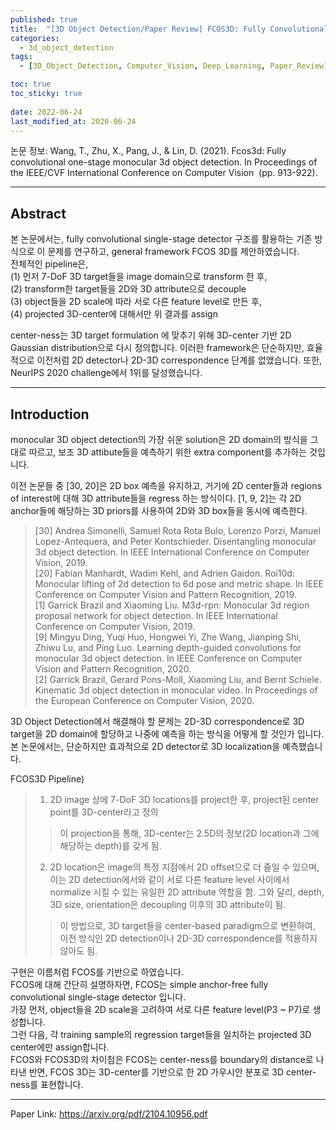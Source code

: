 ```yaml
---
published: true
title:  "[3D Object Detection/Paper Review] FCOS3D: Fully Convolutional One-Stage Monocular 3D Object Detection"
categories:
  - 3d_object_detection
tags:
  - [3D_Object_Detection, Computer_Vision, Deep_Learning, Paper_Review]

toc: true
toc_sticky: true
 
date: 2022-06-24
last_modified_at: 2020-06-24
---
```



논문 정보: Wang, T., Zhu, X., Pang, J., & Lin, D. (2021). Fcos3d: Fully convolutional one-stage monocular 3d object detection. In Proceedings of the IEEE/CVF International Conference on Computer Vision
 (pp. 913-922).


----
## Abstract
본 논문에서는, fully convolutional single-stage detector 구조를 활용하는 기존 방식으로 이 문제를 연구하고, general framework FCOS 3D를 제안하였습니다.  
전체적인 pipeline은,  
 (1) 먼저 7-DoF 3D target들을 image domain으로 transform 한 후,  
 (2) transform한 target들을 2D와 3D attribute으로 decouple  
 (3) object들을 2D scale에 따라 서로 다른 feature level로 만든 후,  
 (4) projected 3D-center에 대해서만 위 결과를 assign

center-ness는 3D target formulation 에 맞추기 위해 3D-center 기반 2D Gaussian distribution으로 다시 정의합니다. 이러한 framework은 단순하지만, 효율적으로 이전처럼 2D detector나 2D-3D correspondence 단계를 없앴습니다. 또한, NeurIPS 2020 challenge에서 1위를 달성했습니다.

----
## Introduction

monocular 3D object detection의 가장 쉬운 solution은 2D domain의 방식을 그대로 따르고, 보조 3D attibute들을 예측하기 위한 extra component를 추가하는 것입니다.  

이전 논문들 중 [30, 20]은 2D box 예측을 유지하고, 거기에 2D center들과 regions of interest에 대해 3D attribute들을 regress 하는 방식이다. [1, 9, 2]는 각 2D  anchor들에 해당하는 3D priors를 사용하여 2D와 3D box들을 동시에 예측한다.  

> [30] Andrea Simonelli, Samuel Rota Rota Bulo, Lorenzo Porzi, 
Manuel Lopez-Antequera, and Peter Kontschieder. Disentangling monocular 3d object detection. In IEEE International Conference on Computer Vision, 2019.  
> [20] Fabian Manhardt, Wadim Kehl, and Adrien Gaidon. Roi10d: Monocular lifting of 2d detection to 6d pose and metric
shape. In IEEE Conference on Computer Vision and Pattern
Recognition, 2019.  
> [1] Garrick Brazil and Xiaoming Liu. M3d-rpn: Monocular 3d
region proposal network for object detection. In IEEE International Conference on Computer Vision, 2019.  
> [9] Mingyu Ding, Yuqi Huo, Hongwei Yi, Zhe Wang, Jianping
Shi, Zhiwu Lu, and Ping Luo. Learning depth-guided convolutions for monocular 3d object detection. In IEEE Conference on Computer Vision and Pattern Recognition, 2020.  
> [2] Garrick Brazil, Gerard Pons-Moll, Xiaoming Liu, and Bernt
Schiele. Kinematic 3d object detection in monocular video.
In Proceedings of the European Conference on Computer Vision, 2020.  

3D Object Detection에서 해결해야 할 문제는 2D-3D correspondence로 3D target을 2D domain에 할당하고 나중에 예측을 하는 방식을 어떻게 할 것인가 입니다.  
본 논문에서는, 단순하지만 효과적으로 2D detector로 3D localization을 예측했습니다.  

FCOS3D Pipeline) 
> 1. 2D image 상에 7-DoF 3D locations를 project한 후, project된 center point를 3D-center라고 정의 
>> 이 projection을 통해, 3D-center는 2.5D의 정보(2D location과 그에 해당하는 depth)를 갖게 됨.
> 2.  2D location은 image의 특정 지점에서 2D offset으로 더 줄일 수 있으며, 이는 2D detection에서와 같이 서로 다른 feature level 사이에서 normalize 시킬 수 있는 유일한 2D attribute 역할을 함. 그와 달리, depth, 3D size, orientation은 decoupling 이후의 3D attribute이 됨. 
>> 이 방법으로, 3D target들을 center-based paradigm으로 변환하여, 이전 방식인 2D detection이나 2D-3D correspondence를 적용하지 않아도 됨. 

구현은 이름처럼 FCOS를 기반으로 하였습니다.  
FCOS에 대해 간단히 설명하자면, FCOS는 simple anchor-free fully convolutional single-stage detector 입니다.  
가장 먼저, object들을 2D scale을 고려하여 서로 다른 feature level(P3 ~ P7)로 생성합니다.  
그런 다음, 각 training sample의 regression target들을 일치하는 projected 3D center에만 assign합니다.  
FCOS와 FCOS3D의 차이점은 FCOS는 center-ness를 boundary의 distance로 나타낸 반면, FCOS 3D는 3D-center를 기반으로 한 2D 가우시안 분포로 3D center-ness를 표현합니다.

----


Paper Link: <https://arxiv.org/pdf/2104.10956.pdf>
